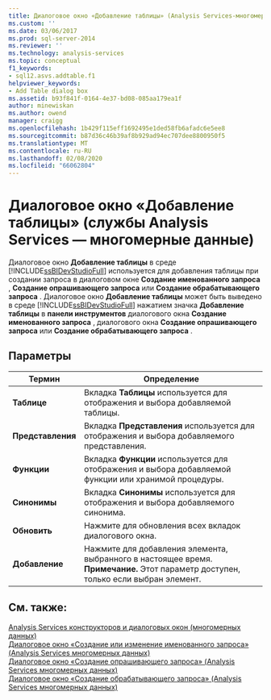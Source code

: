 ```yaml
---
title: Диалоговое окно «Добавление таблицы» (Analysis Services-многомерные данные) | Документация Майкрософт
ms.custom: ''
ms.date: 03/06/2017
ms.prod: sql-server-2014
ms.reviewer: ''
ms.technology: analysis-services
ms.topic: conceptual
f1_keywords:
- sql12.asvs.addtable.f1
helpviewer_keywords:
- Add Table dialog box
ms.assetid: b93f841f-0164-4e37-bd08-085aa179ea1f
author: minewiskan
ms.author: owend
manager: craigg
ms.openlocfilehash: 1b429f115eff1692495e1ded58fb6afadc6e5ee8
ms.sourcegitcommit: b87d36c46b39af8b929ad94ec707dee8800950f5
ms.translationtype: MT
ms.contentlocale: ru-RU
ms.lasthandoff: 02/08/2020
ms.locfileid: "66062804"
---
```

# <a name="add-table-dialog-box-analysis-services---multidimensional-data"></a>Диалоговое окно «Добавление таблицы» (службы Analysis Services — многомерные данные)
  Диалоговое окно **Добавление таблицы** в среде [!INCLUDE[ssBIDevStudioFull](../includes/ssbidevstudiofull-md.md)] используется для добавления таблицы при создании запроса в диалоговом окне **Создание именованного запроса** , **Создание опрашивающего запроса** или **Создание обрабатывающего запроса** . Диалоговое окно **Добавление таблицы** может быть выведено в среде [!INCLUDE[ssBIDevStudioFull](../includes/ssbidevstudiofull-md.md)] нажатием значка **Добавление таблицы** в **панели инструментов** диалогового окна **Создание именованного запроса** , диалогового окна **Создание опрашивающего запроса** или **Создание обрабатывающего запроса** .  
  
## <a name="options"></a>Параметры  
  
|Термин|Определение|  
|----------|----------------|  
|**Таблице**|Вкладка **Таблицы** используется для отображения и выбора добавляемой таблицы.|  
|**Представления**|Вкладка **Представления** используется для отображения и выбора добавляемого представления.|  
|**Функции**|Вкладка **Функции** используется для отображения и выбора добавляемой функции или хранимой процедуры.|  
|**Синонимы**|Вкладка **Синонимы** используется для отображения и выбора добавляемого синонима.|  
|**Обновить**|Нажмите для обновления всех вкладок диалогового окна.|  
|**Добавление**|Нажмите для добавления элемента, выбранного в настоящее время. **Примечание.**  Этот параметр доступен, только если выбран элемент.|  
  
## <a name="see-also"></a>См. также:  
 [Analysis Services конструкторов и диалоговых окон &#40;многомерных данных&#41;](analysis-services-designers-and-dialog-boxes-multidimensional-data.md)   
 [Диалоговое окно «Создание или изменение именованного запроса» &#40;Analysis Services многомерных данных&#41;](create-or-edit-named-query-dialog-box-analysis-services-multidimensional-data.md)   
 [Диалоговое окно «Создание опрашивающего запроса» &#40;Analysis Services многомерных данных&#41;](create-polling-query-dialog-box-analysis-services-multidimensional-data.md)   
 [Диалоговое окно «Создание обрабатывающего запроса» &#40;Analysis Services многомерных данных&#41;](create-processing-query-dialog-box-analysis-services-multidimensional-data.md)  
  
  
